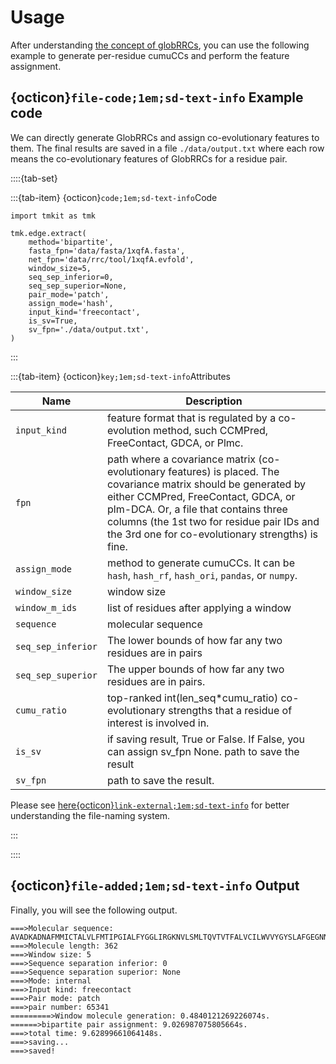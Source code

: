 # Usage

After understanding [the concept of globRRCs](./concept.md), you can use the following example to generate per-residue cumuCCs and perform the feature assignment.


## {octicon}`file-code;1em;sd-text-info` **Example code**
 We can directly generate GlobRRCs and assign co-evolutionary features to them. The final results are saved in a file `./data/output.txt` where each row means the co-evolutionary features of GlobRRCs for a residue pair.

::::{tab-set}

:::{tab-item} {octicon}`code;1em;sd-text-info`Code
```{code} python
import tmkit as tmk

tmk.edge.extract(
    method='bipartite',
    fasta_fpn='data/fasta/1xqfA.fasta',
    net_fpn='data/rrc/tool/1xqfA.evfold',
    window_size=5,
    seq_sep_inferior=0,
    seq_sep_superior=None,
    pair_mode='patch',
    assign_mode='hash',
    input_kind='freecontact',
    is_sv=True,
    sv_fpn='./data/output.txt',
)
```
:::

:::{tab-item} {octicon}`key;1em;sd-text-info`Attributes

| Name               | Description                                                                                                                                                                                                                                                                                       |
|--------------------|---------------------------------------------------------------------------------------------------------------------------------------------------------------------------------------------------------------------------------------------------------------------------------------------------|
| `input_kind`       | feature format that is regulated by a co-evolution method, such CCMPred, FreeContact, GDCA, or Plmc.                                                                                                                                                                                              |
| `fpn`              | path where a covariance matrix (co-evolutionary features) is placed. The covariance matrix should be generated by either CCMPred, FreeContact, GDCA, or plm-DCA. Or, a file that contains three columns (the 1st two for residue pair IDs and the 3rd one for co-evolutionary strengths) is fine. |
| `assign_mode`      | method to generate cumuCCs. It can be `hash`,  `hash_rf`,  `hash_ori`,  `pandas`, or `numpy`.                                                                                                                                                                                                     |
| `window_size`      | window size                                                                                                                                                                                                                                                                                       |
| `window_m_ids`     | list of residues after applying a window                                                                                                                                                                                                                                                          |
| `sequence`         | molecular sequence                                                                                                                                                                                                                                                                                |
| `seq_sep_inferior` | The lower bounds of how far any two residues are in pairs                                                                                                                                                                                                                                         |
| `seq_sep_superior` | The upper bounds of how far any two residues are in pairs.                                                                                                                                                                                                                                        |
| `cumu_ratio`       | top-ranked int(len_seq*cumu_ratio) co-evolutionary strengths that a residue of interest is involved in.                                                                                                                                                                                           |
| `is_sv`            | if saving result, True or False. If False, you can assign sv_fpn None. path to save the result                                                                                                                                                                                                    |
| `sv_fpn `          | path to save the result.                                                                                                                                                                                                                                                                          |

Please see [here{octicon}`link-external;1em;sd-text-info`](../../get_started/feature.md#nomenclature) for better understanding the file-naming system.

:::

::::


## {octicon}`file-added;1em;sd-text-info` **Output**
Finally, you will see the following output.

```{code} python
===>Molecular sequence: AVADKADNAFMMICTALVLFMTIPGIALFYGGLIRGKNVLSMLTQVTVTFALVCILWVVYGYSLAFGEGNNFFGNINWLMLKNIELTAVMGSIYQYIHVAFQGSFACITVGLIVGALAERIRFSAVLIFVVVWLTLSYIPIAHMVWGGGLLASHGALDFAGGTVVHINAAIAGLVGAYLPHNLPMVFTGTAILYIGWFGFNAGSAGTANEIAALAFVNTVVATAAAILGWIFGEWALRGKPSLLGACSGAIAGLVGVTPACGYIGVGGALIIGVVAGLAGLWGVTMPCDVFGVHGVCGIVGCIMTGIFAASSLGGVGFAEGVTMGHQLLVQLESIAITIVWSGVVAFIGYKLADLTVGLRVP
===>Molecule length: 362
===>Window size: 5
===>Sequence separation inferior: 0
===>Sequence separation superior: None
===>Mode: internal
===>Input kind: freecontact
===>Pair mode: patch
===>pair number: 65341
=========>Window molecule generation: 0.4840121269226074s.
======>bipartite pair assignment: 9.026987075805664s.
===>total time: 9.62899661064148s.
===>saving...
===>saved!
```
